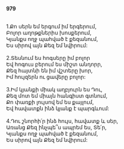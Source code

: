 **979**

\
1.Քո սերն եմ երգում իմ երգերում,\
Բոլոր աղոթքներիս խոսքերում,\
Կյանքս ողջ պահված է քեզանում,\
Ես սիրով այն Քեզ եմ նվիրում:\
\
2.Տեսնում ես հոգսերը իմ բոլոր\
Եվ հոգուս բերում ես միշտ անդորր,\
Քեզ հայտնի են իմ վշտերը խոր,\
Իմ հույզերն ու ցավերը բոլոր:\
\
3.Իմ կյանքի միակ աղբյուրն ես Դու,\
Քեզ մոտ եմ միայն հանգիստ գտնում,\
Քո փառքի լույսով եմ ես քայլում,\
Եվ հավատքն ինձ կյանք է պարգևում:\
\
4.Դու շնորհի՛ր ինձ հույս, հավատք և սեր,\
Առանց Քեզ ինչպե՞ս ապրեմ ես, Տե՛ր,\
Կյանքս ողջ պահված է քեզանում,\
Ես սիրով այն Քեզ եմ նվիրում:
